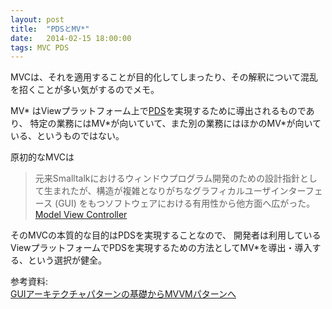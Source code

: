 ```yaml
---
layout: post
title:  "PDSとMV*"
date:   2014-02-15 18:00:00
tags: MVC PDS
---
```

MVCは、それを適用することが目的化してしまったり、その解釈について混乱を招くことが多い気がするのでメモ。

MV\* はViewプラットフォーム上で[PDS](http://martinfowler.com/bliki/PresentationDomainSeparation.html)を実現するために導出されるものであり、
特定の業務にはMV\*が向いていて、また別の業務にはほかのMV\*が向いている、というものではない。  

原初的なMVCは

>元来Smalltalkにおけるウィンドウプログラム開発のための設計指針として生まれたが、構造が複雑となりがちなグラフィカルユーザインターフェース (GUI) をもつソフトウェアにおける有用性から他方面へ広がった。  
[Model View Controller](http://ja.wikipedia.org/wiki/Model_View_Controller)

そのMVCの本質的な目的はPDSを実現することなので、
開発者は利用しているViewプラットフォームでPDSを実現するための方法としてMV*を導出・導入する、という選択が健全。

参考資料:  
[GUIアーキテクチャパターンの基礎からMVVMパターンへ](https://www.slideboom.com/presentations/591514/GUI%E3%82%A2%E3%83%BC%E3%82%AD%E3%83%86%E3%82%AF%E3%83%81%E3%83%A3)